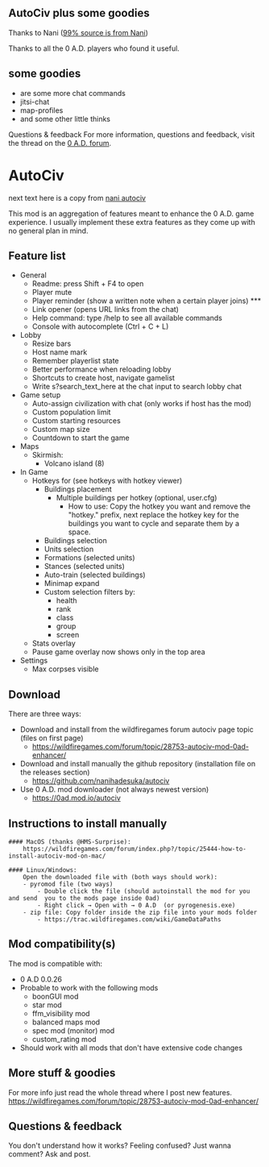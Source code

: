 ## AutoCiv plus some goodies

Thanks to Nani ([99% source is from Nani](https://github.com/nanihadesuka/autociv))

Thanks to all the 0 A.D. players who found it useful.

## some goodies
- are some more chat commands
- jitsi-chat
- map-profiles
- and some other little thinks

Questions & feedback
For more information, questions and feedback, visit the thread on the [0 A.D. forum](https://wildfiregames.com/forum/topic/107371-autociv-add-ons-profiles-jitsi-team-call).

# AutoCiv
next text here is a copy from
[nani autociv](https://github.com/nanihadesuka/autociv)

This mod is an aggregation of features meant to enhance the 0 A.D. game experience. I usually implement these extra features as they come up with no general plan in mind.

## Feature list
- General
	- Readme: press Shift + F4 to open
	- Player mute
	- Player reminder (show a written note when a certain player joins) ***
	- Link opener (opens URL links from the chat)
	- Help command: type /help to see all available commands
	- Console with autocomplete (Ctrl + C + L)
- Lobby
	- Resize bars
	- Host name mark
	- Remember playerlist state
	- Better performance when reloading lobby
	- Shortcuts to create host, navigate gamelist
	- Write s?search_text_here at the chat input to search lobby chat
- Game setup
	- Auto-assign civilization with chat (only works if host has the mod)
	- Custom population limit
	- Custom starting resources
	- Custom map size
	- Countdown to start the game
- Maps
	- Skirmish:
		- Volcano island (8)
- In Game
	- Hotkeys for (see hotkeys with hotkey viewer)
		- Buildings placement
			- Multiple buildings per hotkey (optional, user.cfg)
				- How to use: Copy the hotkey you want and remove the "hotkey." prefix, next replace the hotkey key for the buildings you want to cycle and separate them by a space.
		- Buildings selection
		- Units selection
		- Formations (selected units)
		- Stances (selected units)
		- Auto-train (selected buildings)
		- Minimap expand
		- Custom selection filters by:
			- health
			- rank
			- class
			- group
			- screen
	- Stats overlay
	- Pause game overlay now shows only in the top area
- Settings
	- Max corpses visible

## Download
There are three ways:
- Download and install from the wildfiregames forum autociv page topic (files on first page)
	- https://wildfiregames.com/forum/topic/28753-autociv-mod-0ad-enhancer/
- Download and install manually the github repository (installation file on the releases section)
	- https://github.com/nanihadesuka/autociv
- Use 0 A.D. mod downloader (not always newest version)
	- https://0ad.mod.io/autociv


## Instructions to install manually
	#### MacOS (thanks @HMS-Surprise):
		https://wildfiregames.com/forum/index.php?/topic/25444-how-to-install-autociv-mod-on-mac/

	#### Linux/Windows:
		Open the downloaded file with (both ways should work):
		- pyromod file (two ways)
			- Double click the file (should autoinstall the mod for you and send  you to the mods page inside 0ad)
			- Right click → Open with → 0 A.D  (or pyrogenesis.exe)
		- zip file: Copy folder inside the zip file into your mods folder
			- https://trac.wildfiregames.com/wiki/GameDataPaths


## Mod compatibility(s)
The mod is compatible with:
- 0 A.D 0.0.26
- Probable to work with the following mods
	- boonGUI mod
	- star mod
	- ffm_visibility mod
	- balanced maps mod
	- spec mod (monitor) mod
	- custom_rating mod
- Should work with all mods that don't have extensive code changes


## More stuff & goodies
For more info just read the whole thread where I post new features.
https://wildfiregames.com/forum/topic/28753-autociv-mod-0ad-enhancer/

## Questions & feedback
You don't understand how it works? Feeling confused? Just wanna comment? Ask and post.
